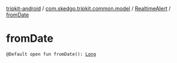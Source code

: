 [tripkit-android](../../index.md) / [com.skedgo.tripkit.common.model](../index.md) / [RealtimeAlert](index.md) / [fromDate](./from-date.md)

# fromDate

`@Default open fun fromDate(): `[`Long`](https://kotlinlang.org/api/latest/jvm/stdlib/kotlin/-long/index.html)
